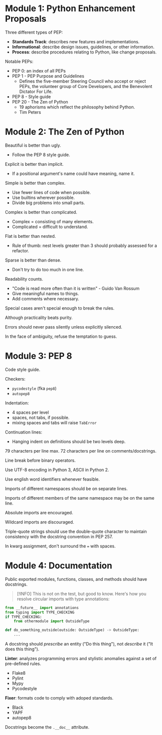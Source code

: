 # Module 1: Python Enhancement Proposals

Three different types of PEP:
- **Standards Track**: describes new features and implementations.
- **Informational**: describe design issues, guidelines, or other information.
- **Process**: describe procedures relating to Python, like change proposals.

Notable PEPs:
- PEP 0: an index of all PEPs
- PEP 1 - PEP Purpose and Guidelines
	- Defines the five-member Steering Council who accept or reject PEPs, the volunteer group of Core Developers, and the Benevolent Dictator For Life.
- PEP 8 - Style guide
- PEP 20 - The Zen of Python
	- 19 aphorisms which reflect the philosophy behind Python.
	- Tim Peters

# Module 2: The Zen of Python

Beautiful is better than ugly.
- Follow the PEP 8 style guide.

Explicit is better than implicit.
- If a positional argument's name could have meaning, name it.

Simple is better than complex.
- Use fewer lines of code when possible.
- Use builtins wherever possible.
- Divide big problems into small parts.

Complex is better than complicated.
- Complex = consisting of many elements.
- Complicated = difficult to understand.

Flat is better than nested.
- Rule of thumb: nest levels greater than 3 should probably assessed for a refactor.

Sparse is better than dense.
- Don't try to do too much in one line.

Readability counts.
- "Code is read more often than it is written" - Guido Van Rossum
- Give meaningful names to things.
- Add comments where necessary.

Special cases aren't special enough to break the rules.

Although practicality beats purity.

Errors should never pass silently unless explicitly silenced.

In the face of ambiguity, refuse the temptation to guess.

# Module 3: PEP 8

Code style guide.

Checkers:
- `pycodestyle` (fka `pep8`)
- `autopep8`

Indentation:
- 4 spaces per level
- spaces, not tabs, if possible.
- mixing spaces and tabs will raise `TabError`

Continuation lines:
- Hanging indent on definitions should be two levels deep.

79 characters per line max.
72 characters per line on comments/docstrings.

Line break before binary operators.

Use UTF-8 encoding in Python 3, ASCII in Python 2.

Use english word identifiers whenever feasible.

Imports of different namespaces should be on separate lines.

Imports of different members of the same namespace may be on the same line.

Absolute imports are encouraged.

Wildcard imports are discouraged.

Triple-quote strings should use the double-quote character to maintain consistency with the docstring convention in PEP 257.

In kwarg assignment, don't surround the `=` with spaces.

# Module 4: Documentation

Public exported modules, functions, classes, and methods should have docstrings.

> [!INFO]
> This is not on the test, but good to know. Here's how you resolve circular imports with type annotations:
```python
from __future__ import annotations
from typing import TYPE_CHECKING
if TYPE_CHECKING:
	from othermodule import OutsideType

def do_something_outside(outside: OutsideType) -> OutsideType:
	...
```

A docstring should *prescribe* an entity ("Do this thing"), not *describe* it ("It does this thing").

**Linter**: analyzes programming errors and stylistic anomalies against a set of pre-defined rules.
- Flake8
- Pylint
- Mypy
- Pycodestyle

**Fixer**: formats code to comply with adoped standards.
- Black
- YAPF
- autopep8

Docstrings become the `.__doc__` attribute.

